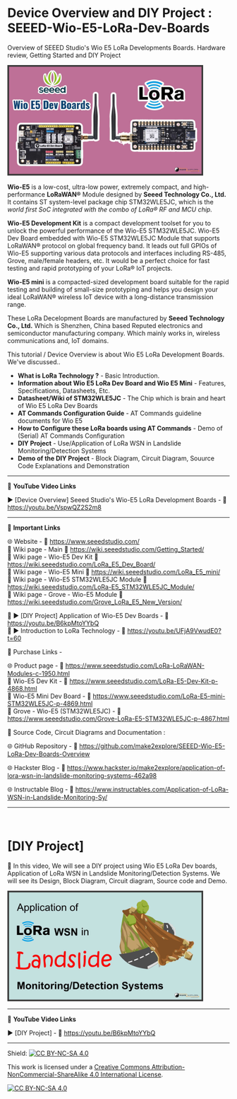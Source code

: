 # Device Overview and DIY Project : SEEED-Wio-E5-LoRa-Dev-Boards
Overview of SEEED Studio's Wio E5 LoRa Developments Boards. Hardware review, Getting Started and DIY Project  


<img src="/Images/Wio-E5-YT-Thumb.jpg" height="250" >
  

**Wio-E5** is a low-cost, ultra-low power, extremely compact, and high-performance **LoRaWAN®** Module designed by **Seeed Technology Co., Ltd.** It contains ST system-level package chip STM32WLE5JC, which is the *world first SoC integrated with the combo of LoRa® RF and MCU chip.*  

**Wio-E5 Development Kit** is a compact development toolset for you to unlock the powerful performance of the Wio-E5 STM32WLE5JC. Wio-E5 Dev Board embedded with Wio-E5 STM32WLE5JC Module that supports LoRaWAN® protocol on global frequency band. It leads out full GPIOs of Wio-E5 supporting various data protocols and interfaces including RS-485, Grove, male/female headers, etc. It would be a perfect choice for fast testing and rapid prototyping of your LoRa® IoT projects.  

**Wio-E5 mini** is a compacted-sized development board suitable for the rapid testing and building of small-size prototyping and helps you design your ideal LoRaWAN® wireless IoT device with a long-distance transmission range.  

These LoRa Decelopment Boards are manufactured by **Seeed Technology Co., Ltd.** Which is Shenzhen, China based Reputed electronics and semiconductor manufacturing company. Which mainly works in, wireless communications  and, IoT domains.  


This tutorial / Device Overview is about Wio E5 LoRa Development Boards. We've discussed..  
- **What is LoRa Technology ?** - Basic Introduction. 
- **Information about Wio E5 LoRa Dev Board and Wio E5 Mini** - Features, Specifications, Datasheets, Etc.  
- **Datasheet/Wiki of STM32WLE5JC** - The Chip which is brain and heart of Wio E5 LoRa Dev Boards
- **AT Commands Configuration Guide** - AT Commands guideline documents for Wio E5
- **How to Configure these LoRa boards using AT Commands** - Demo of (Serial) AT Commands Configuration
- **DIY Project** - Use/Application of LoRa WSN in Landslide Monitoring/Detection Systems
- **Demo of the DIY Project**  - Block Diagram, Circuit Diagram, Souurce Code Explanations and Demonstration  


------------------------------------------------------------------------------------------------------

📕 **YouTube Video Links**  

▶️ [Device Overview] Seeed Studio's Wio-E5 LoRa Development Boards   - 🔗 https://youtu.be/VspwQZ2S2m8  

-------------------------------------------------------------------------------------------------------
📒 **Important Links**  
 
🌐 Website - 🔗 https://www.seeedstudio.com/  
📜 Wiki page - Main  🔗 https://wiki.seeedstudio.com/Getting_Started/  
📜 Wiki page - Wio-E5 Dev Kit  🔗 https://wiki.seeedstudio.com/LoRa_E5_Dev_Board/  
📜 Wiki page - Wio-E5 Mini  🔗 https://wiki.seeedstudio.com/LoRa_E5_mini/  
📜 Wiki page - Wio-E5 STM32WLE5JC Module  🔗 https://wiki.seeedstudio.com/LoRa-E5_STM32WLE5JC_Module/  
📜 Wiki page - Grove - Wio-E5 Module  🔗 https://wiki.seeedstudio.com/Grove_LoRa_E5_New_Version/  

📌 ▶️ [DIY Project] Application of Wio-E5 Dev Boards - 🔗 https://youtu.be/B6kpMtoYYbQ  
📌 ▶️ Introduction to LoRa Technology - 🔗 https://youtu.be/UFjA9VwudE0?t=60  

🔴 Purchase Links -  

🌐 Product page - 🔗 https://www.seeedstudio.com/LoRa-LoRaWAN-Modules-c-1950.html  
🛒 Wio-E5 Dev Kit  -  🔗 https://www.seeedstudio.com/LoRa-E5-Dev-Kit-p-4868.html  
🛒 Wio-E5 Mini Dev Board -  🔗 https://www.seeedstudio.com/LoRa-E5-mini-STM32WLE5JC-p-4869.html  
🛒 Grove - Wio-E5 (STM32WLE5JC) -  🔗 https://www.seeedstudio.com/Grove-LoRa-E5-STM32WLE5JC-p-4867.html  


📜 Source Code, Circuit Diagrams and Documentation : 

🌐 GitHub Repository - 🔗 https://github.com/make2explore/SEEED-Wio-E5-LoRa-Dev-Boards-Overview  
  
🌐 Hackster Blog - 🔗 https://www.hackster.io/make2explore/application-of-lora-wsn-in-landslide-monitoring-systems-462a98    
  
🌐 Instructable Blog - 🔗 https://www.instructables.com/Application-of-LoRa-WSN-in-Landslide-Monitoring-Sy/   

------------------------------------------------------------------------------------------  

<br />

# [DIY Project]

🚩  In this video, We will see a DIY project using Wio E5 LoRa Dev boards, Application of LoRa WSN in Landslide Monitoring/Detection Systems. We will see its Design, Block Diagram, Circuit diagram, Source code and Demo.    
 
 <img src="/Images/Wio-E5-YT-Thumb2.jpg" height="250" >

 ------------------------------------------------------------------------------------------------------

📕 **YouTube Video Links**  

▶️ [DIY Project]  - 🔗 https://youtu.be/B6kpMtoYYbQ  

------------------------------------------------------------------------------------------  

Shield: [![CC BY-NC-SA 4.0][cc-by-nc-sa-shield]][cc-by-nc-sa]

This work is licensed under a
[Creative Commons Attribution-NonCommercial-ShareAlike 4.0 International License][cc-by-nc-sa].

[![CC BY-NC-SA 4.0][cc-by-nc-sa-image]][cc-by-nc-sa]

[cc-by-nc-sa]: http://creativecommons.org/licenses/by-nc-sa/4.0/
[cc-by-nc-sa-image]: https://licensebuttons.net/l/by-nc-sa/4.0/88x31.png
[cc-by-nc-sa-shield]: https://img.shields.io/badge/License-CC%20BY--NC--SA%204.0-lightgrey.svg